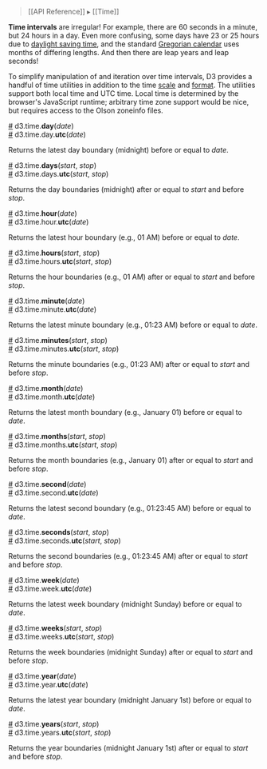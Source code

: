 > [[API Reference]] ▸ [[Time]]

**Time intervals** are irregular! For example, there are 60 seconds in a minute, but 24 hours in a day. Even more confusing, some days have 23 or 25 hours due to [daylight saving time](http://en.wikipedia.org/wiki/Daylight_saving_time), and the standard [Gregorian calendar](http://en.wikipedia.org/wiki/Gregorian_calendar) uses months of differing lengths. And then there are leap years and leap seconds!

To simplify manipulation of and iteration over time intervals, D3 provides a handful of time utilities in addition to the time [scale](Time-Scales) and [format](Time-Formatting). The utilities support both local time and UTC time. Local time is determined by the browser's JavaScript runtime; arbitrary time zone support would be nice, but requires access to the Olson zoneinfo files.

<a name="day" href="#day">#</a> d3.time.<b>day</b>(<i>date</i>)<br>
<a name="day_utc" href="#day_utc">#</a> d3.time.day.<b>utc</b>(<i>date</i>)

Returns the latest day boundary (midnight) before or equal to *date*.

<a name="days" href="#days">#</a> d3.time.<b>days</b>(<i>start</i>, <i>stop</i>)<br>
<a name="days_utc" href="#days_utc">#</a> d3.time.days.<b>utc</b>(<i>start</i>, <i>stop</i>)

Returns the day boundaries (midnight) after or equal to *start* and before *stop*. 

<a name="hour" href="#hour">#</a> d3.time.<b>hour</b>(<i>date</i>)<br>
<a name="hour_utc" href="#hour_utc">#</a> d3.time.hour.<b>utc</b>(<i>date</i>)

Returns the latest hour boundary (e.g., 01 AM) before or equal to *date*.

<a name="hours" href="#hours">#</a> d3.time.<b>hours</b>(<i>start</i>, <i>stop</i>)<br>
<a name="hours_utc" href="#hours_utc">#</a> d3.time.hours.<b>utc</b>(<i>start</i>, <i>stop</i>)

Returns the hour boundaries (e.g., 01 AM) after or equal to *start* and before *stop*. 

<a name="minute" href="#minute">#</a> d3.time.<b>minute</b>(<i>date</i>)<br>
<a name="minute_utc" href="#minute_utc">#</a> d3.time.minute.<b>utc</b>(<i>date</i>)

Returns the latest minute boundary (e.g., 01:23 AM) before or equal to *date*.

<a name="minutes" href="#minutes">#</a> d3.time.<b>minutes</b>(<i>start</i>, <i>stop</i>)<br>
<a name="minutes_utc" href="#minutes_utc">#</a> d3.time.minutes.<b>utc</b>(<i>start</i>, <i>stop</i>)

Returns the minute boundaries (e.g., 01:23 AM) after or equal to *start* and before *stop*. 

<a name="month" href="#month">#</a> d3.time.<b>month</b>(<i>date</i>)<br>
<a name="month_utc" href="#month_utc">#</a> d3.time.month.<b>utc</b>(<i>date</i>)

Returns the latest month boundary (e.g., January 01) before or equal to *date*.

<a name="months" href="#months">#</a> d3.time.<b>months</b>(<i>start</i>, <i>stop</i>)<br>
<a name="months_utc" href="#months_utc">#</a> d3.time.months.<b>utc</b>(<i>start</i>, <i>stop</i>)

Returns the month boundaries (e.g., January 01) after or equal to *start* and before *stop*. 

<a name="second" href="#second">#</a> d3.time.<b>second</b>(<i>date</i>)<br>
<a name="second_utc" href="#second_utc">#</a> d3.time.second.<b>utc</b>(<i>date</i>)

Returns the latest second boundary (e.g., 01:23:45 AM) before or equal to *date*.

<a name="seconds" href="#seconds">#</a> d3.time.<b>seconds</b>(<i>start</i>, <i>stop</i>)<br>
<a name="seconds_utc" href="#seconds_utc">#</a> d3.time.seconds.<b>utc</b>(<i>start</i>, <i>stop</i>)

Returns the second boundaries (e.g., 01:23:45 AM) after or equal to *start* and before *stop*. 

<a name="week" href="#week">#</a> d3.time.<b>week</b>(<i>date</i>)<br>
<a name="week_utc" href="#week_utc">#</a> d3.time.week.<b>utc</b>(<i>date</i>)

Returns the latest week boundary (midnight Sunday) before or equal to *date*.

<a name="weeks" href="#weeks">#</a> d3.time.<b>weeks</b>(<i>start</i>, <i>stop</i>)<br>
<a name="weeks_utc" href="#weeks_utc">#</a> d3.time.weeks.<b>utc</b>(<i>start</i>, <i>stop</i>)

Returns the week boundaries (midnight Sunday) after or equal to *start* and before *stop*. 

<a name="year" href="#year">#</a> d3.time.<b>year</b>(<i>date</i>)<br>
<a name="year_utc" href="#year_utc">#</a> d3.time.year.<b>utc</b>(<i>date</i>)

Returns the latest year boundary (midnight January 1st) before or equal to *date*.

<a name="years" href="#years">#</a> d3.time.<b>years</b>(<i>start</i>, <i>stop</i>)<br>
<a name="years_utc" href="#years_utc">#</a> d3.time.years.<b>utc</b>(<i>start</i>, <i>stop</i>)

Returns the year boundaries (midnight January 1st) after or equal to *start* and before *stop*. 
